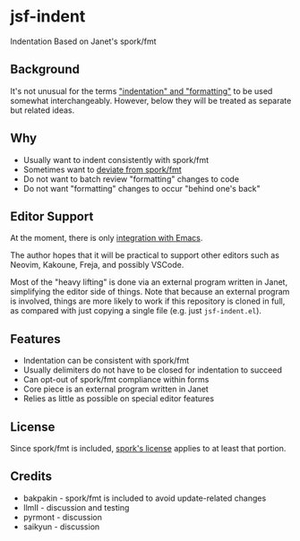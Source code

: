 # jsf-indent

Indentation Based on Janet's spork/fmt

## Background

It's not unusual for the terms
["indentation" and "formatting"](doc/indentation-and-formatting.md)
to be used somewhat interchangeably.  However, below they will be treated
as separate but related ideas.

## Why

* Usually want to indent consistently with spork/fmt
* Sometimes want to [deviate from spork/fmt](https://github.com/janet-lang/jpm/blob/6b2173e3606dc649f8ac63cf950d2a1b49fe573d/jpm/shutil.janet#L34-L37)
* Do not want to batch review "formatting" changes to code
* Do not want "formatting" changes to occur "behind one's back"

## Editor Support

At the moment, there is only [integration with Emacs](doc/emacs.md).

The author hopes that it will be practical to support other editors
such as Neovim, Kakoune, Freja, and possibly VSCode.

Most of the "heavy lifting" is done via an external program written in
Janet, simplifying the editor side of things.  Note that because an
external program is involved, things are more likely to work if
this repository is cloned in full, as compared with just copying a
single file (e.g. just `jsf-indent.el`).

## Features

* Indentation can be consistent with spork/fmt
* Usually delimiters do not have to be closed for indentation to succeed
* Can opt-out of spork/fmt compliance within forms
* Core piece is an external program written in Janet
* Relies as little as possible on special editor features

## License

Since spork/fmt is included, [spork's license](https://github.com/janet-lang/spork/blob/master/LICENSE) applies to at least that portion.

## Credits

* bakpakin - spork/fmt is included to avoid update-related changes
* llmII - discussion and testing
* pyrmont - discussion
* saikyun - discussion
